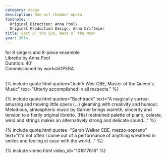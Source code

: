 ```yaml
---
category: stage
description: One-act chamber opera
footnote: |
  Original Direction: Anna Pool\
  Original Production Design: Anna Driftmier
title: East o’ the Sun, West o’ the Moon
year: 2014
---
```


for 8 singers and 8-piece ensemble\
Libretto by Anna Pool\
Duration: 40’\
Commissioned by workshOPERA\
<br>

{% include quote.html quotee="Judith Weir CBE, Master of the Queen's Music" text="Utterly accomplished in all respects." %}

{% include quote.html quotee="Bachtrack" text="A magically surreal, amusing and moving little opera (…) gleaming with creativity and humour. Melodious, atmospheric music by Garner brings warmth, sincerity and tension to a fierily original libretto. (His) restrained palette of piano, celeste, wind and strings makes an alternatively strong and delicate sound..." %}

{% include quote.html quotee="Sarah Walker CBE, mezzo-soprano" text="It's not often I come out of a performance of anything wreathed in smiles and feeling at ease with the world..." %}

{% include vimeo.html video_id="101817616" %}
